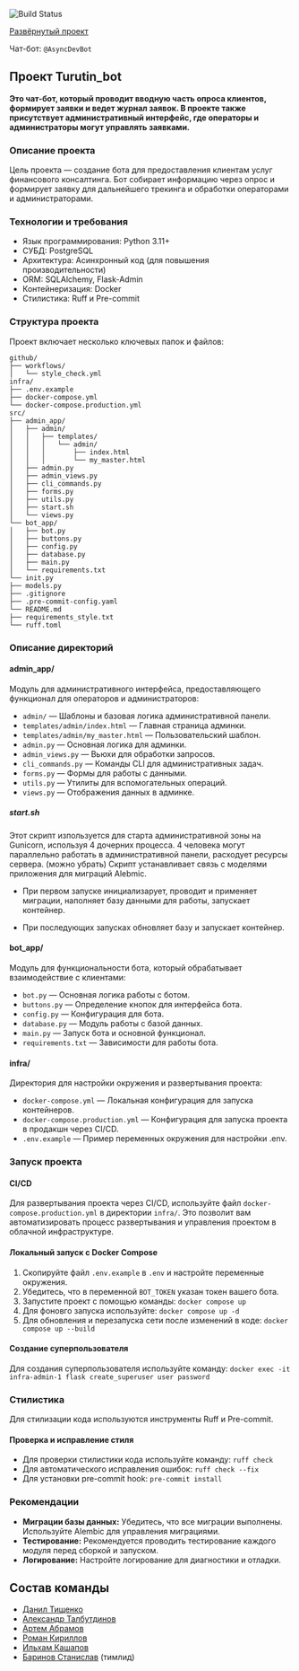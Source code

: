 ![Build Status](https://github.com/Studio-Yandex-Practicum/Turutin_bot_team_2/actions/workflows/main.yml/badge.svg)

[Развёрнутый проект](https://turutin-team2.rsateam.ru)

Чат-бот: `@AsyncDevBot`

## Проект Turutin_bot

**Это чат-бот, который проводит вводную часть опроса клиентов, формирует заявки и ведет журнал заявок. В проекте также присутствует административный интерфейс, где операторы и администраторы могут управлять заявками.**

### Описание проекта

Цель проекта — создание бота для предоставления клиентам услуг финансового консалтинга. Бот собирает информацию через опрос и формирует заявку для дальнейшего трекинга и обработки операторами и администраторами.

### Технологии и требования

* Язык программирования: Python 3.11+
* СУБД: PostgreSQL
* Архитектура: Асинхронный код (для повышения производительности)
* ORM: SQLAlchemy, Flask-Admin
* Контейнеризация: Docker
* Стилистика: Ruff и Pre-commit

### Структура проекта

Проект включает несколько ключевых папок и файлов:

```
github/
├── workflows/
│   └── style_check.yml
infra/
├── .env.example
├── docker-compose.yml
└── docker-compose.production.yml
src/
├── admin_app/
│   ├── admin/
│   │   ├── templates/
│   │   │   └── admin/
│   │   │       ├── index.html
│   │   │       └── my_master.html
│   ├── admin.py
│   ├── admin_views.py
│   ├── cli_commands.py
│   ├── forms.py
│   ├── utils.py
│   ├── start.sh
│   └── views.py
└── bot_app/
│   ├── bot.py
│   ├── buttons.py
│   ├── config.py
│   ├── database.py
│   ├── main.py
│   └── requirements.txt
└── init.py
├── models.py
├── .gitignore
├── .pre-commit-config.yaml
└── README.md
├── requirements_style.txt
└── ruff.toml
```

### Описание директорий

#### admin_app/

Модуль для административного интерфейса, предоставляющего функционал для операторов и администраторов:

* `admin/` — Шаблоны и базовая логика административной панели.
* `templates/admin/index.html` — Главная страница админки.
* `templates/admin/my_master.html` — Пользовательский шаблон.
* `admin.py` — Основная логика для админки.
* `admin_views.py` — Вьюхи для обработки запросов.
* `cli_commands.py` — Команды CLI для административных задач.
* `forms.py` — Формы для работы с данными.
* `utils.py` — Утилиты для вспомогательных операций.
* `views.py` — Отображения данных в админке.

##### start.sh
Этот скрипт изпользуется для старта административной зоны на Gunicorn,
используя 4 дочерних процесса. 4 человека могут параллельно работать в административной панели, расходует ресурсы сервера. (можно убрать)
Скрипт устанавливает связь с моделями приложения для миграций Alebmic.

* При первом запуске инициализарует, проводит и применяет миграции, наполняет базу данными для работы, запускает контейнер.

* При последующих запусках обновляет базу и запускает контейнер.

#### bot_app/

Модуль для функциональности бота, который обрабатывает взаимодействие с клиентами:

* `bot.py` — Основная логика работы с ботом.
* `buttons.py` — Определение кнопок для интерфейса бота.
* `config.py` — Конфигурация для бота.
* `database.py` — Модуль работы с базой данных.
* `main.py` — Запуск бота и основной функционал.
* `requirements.txt` — Зависимости для работы бота.

#### infra/

Директория для настройки окружения и развертывания проекта:

* `docker-compose.yml` — Локальная конфигурация для запуска контейнеров.
* `docker-compose.production.yml` — Конфигурация для запуска проекта в продакшн через CI/CD.
* `.env.example` — Пример переменных окружения для настройки .env.

### Запуск проекта

#### CI/CD

Для развертывания проекта через CI/CD, используйте файл `docker-compose.production.yml` в директории `infra/`. Это позволит вам автоматизировать процесс развертывания и управления проектом в облачной инфраструктуре.

#### Локальный запуск с Docker Compose

1. Скопируйте файл `.env.example` в `.env` и настройте переменные окружения.
2. Убедитесь, что в переменной `BOT_TOKEN` указан токен вашего бота.
3. Запустите проект с помощью команды: `docker compose up`
4. Для фоновго запуска используйте: `docker compose up -d`
5. Для обновления и перезапуска сети после изменений в коде: `docker compose up --build`

#### Создание суперпользователя

Для создания суперпользователя используйте команду: `docker exec -it infra-admin-1 flask create_superuser user password`

### Стилистика

Для стилизации кода используются инструменты Ruff и Pre-commit.

#### Проверка и исправление стиля

* Для проверки стилистики кода используйте команду: `ruff check`
* Для автоматического исправления ошибок: `ruff check --fix`
* Для установки pre-commit hook: `pre-commit install`

### Рекомендации

* **Миграции базы данных:** Убедитесь, что все миграции выполнены. Используйте Alembic для управления миграциями.
* **Тестирование:** Рекомендуется проводить тестирование каждого модуля перед сборкой и запуском.
* **Логирование:** Настройте логирование для диагностики и отладки.

## Состав команды
* [Данил Тищенко](https://github.com/tttriggered)
* [Александр Талбутдинов](https://github.com/Aleksandr-Talbutdinov)
* [Артем Абрамов](https://github.com/the-world-at-large)
* [Роман Кириллов](https://github.com/RoMario-aii)
* [Ильхам Кашапов](https://github.com/Ilx-k)
* [Баринов Станислав](https://github.com/hixwizard) (тимлид)
